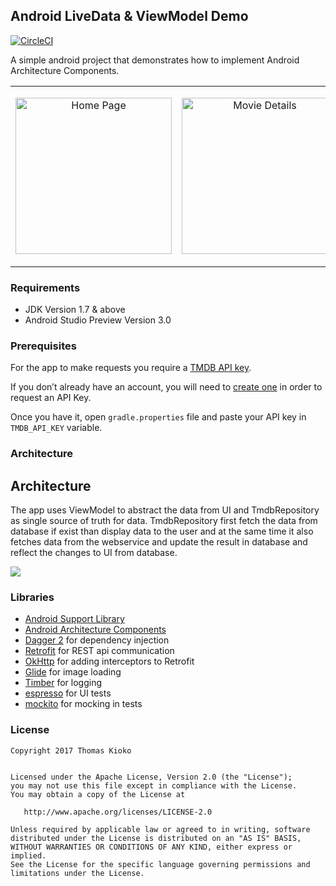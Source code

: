 Android LiveData & ViewModel Demo
---------------------------------------
[![CircleCI](https://circleci.com/gh/kioko/android-liveData-viewModel.svg)](https://circleci.com/gh/kioko/android-liveData-viewModel)

A simple android project that demonstrates how to implement Android Architecture Components.

 <table>
  <td>
    <p align="center">
  <img src="https://github.com/kioko/android-liveData-viewModel/blob/master/art/HomeScreen.png?raw=true" alt="Home Page" width="250"/>
</p>
</td>
<td>
    <p align="center">
  <img src="https://github.com/kioko/android-liveData-viewModel/blob/master/art/MovieDetails.png?raw=true" alt="Movie Details" width="250"/>
    </p>
  </td>

</table>

### Requirements

* JDK Version 1.7 & above
* Android Studio Preview Version 3.0

### Prerequisites
For the app to make requests you require a [TMDB API key](https://developers.themoviedb.org/3/getting-started ).

If you don’t already have an account, you will need to [create one](https://www.themoviedb.org/account/signup)
in order to request an API Key.

Once you have it, open `gradle.properties` file and paste your API key in `TMDB_API_KEY` variable.

### Architecture

## Architecture
The app uses ViewModel to abstract the data from UI and TmdbRepository as single source of truth for data. TmdbRepository first fetch the data from database if exist than display data to the user and at the same time it also fetches data from the webservice and update the result in database and reflect the changes to UI from database.

![](https://github.com/kioko/android-liveData-viewModel/blob/master/art/archtiture.png)

### Libraries


* [Android Support Library][support-lib]
* [Android Architecture Components][arch]
* [Dagger 2][dagger2] for dependency injection
* [Retrofit][retrofit] for REST api communication
* [OkHttp][OkHttp] for adding interceptors to Retrofit
* [Glide][glide] for image loading
* [Timber][timber] for logging
* [espresso][espresso] for UI tests
* [mockito][mockito] for mocking in tests


[mockwebserver]: https://github.com/square/okhttp/tree/master/mockwebserver
[support-lib]: https://developer.android.com/topic/libraries/support-library/index.html
[arch]: https://developer.android.com/arch
[OkHttp]: http://square.github.io/okhttp/
[espresso]: https://google.github.io/android-testing-support-library/docs/espresso/
[dagger2]: https://google.github.io/dagger
[retrofit]: http://square.github.io/retrofit
[glide]: https://github.com/bumptech/glide
[timber]: https://github.com/JakeWharton/timber
[mockito]: http://site.mockito.org


### License

    Copyright 2017 Thomas Kioko


    Licensed under the Apache License, Version 2.0 (the "License");
    you may not use this file except in compliance with the License.
    You may obtain a copy of the License at

       http://www.apache.org/licenses/LICENSE-2.0

    Unless required by applicable law or agreed to in writing, software
    distributed under the License is distributed on an "AS IS" BASIS,
    WITHOUT WARRANTIES OR CONDITIONS OF ANY KIND, either express or implied.
    See the License for the specific language governing permissions and
    limitations under the License.
